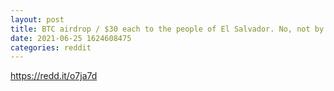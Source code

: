 ```yaml
--- 
layout: post 
title: BTC airdrop / $30 each to the people of El Salvador. No, not by CZ, but by their government. This is how you push adoption. 
date: 2021-06-25 1624608475 
categories: reddit 
--- 
```

https://redd.it/o7ja7d
